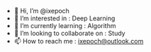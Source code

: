 - 👋 Hi, I’m @ixepoch
- 👀 I’m interested in : Deep Learning
- 🌱 I’m currently learning : Algorithm
- 💞️ I’m looking to collaborate on : Study
- 📫 How to reach me : ixepoch@outlook.com

<!---
ixepoch/ixepoch is a ✨ special ✨ repository because its `README.md` (this file) appears on your GitHub profile.
You can click the Preview link to take a look at your changes.
--->
